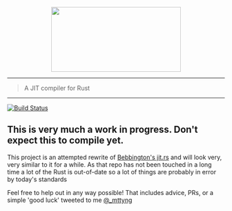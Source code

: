 <p align="center"><img src="https://mttyng.nyc3.digitaloceanspaces.com/red_lejit.png" height="150" width="300" /></p>

___

> A JIT compiler for Rust

___

[![Build Status](https://travis-ci.org/someguynamedmatt/lejit.svg?branch=master)](https://travis-ci.org/someguynamedmatt/lejit)


## This is very much a work in progress. Don't expect this to compile yet.

This project is an attempted rewrite of [Bebbington's jit.rs](https://github.com/TomBebbington/jit.rs) and will look very, very similar to it for a while. As that repo has not been touched in a long time a lot of the Rust is out-of-date so a lot of things are probably in error by today's standards

Feel free to help out in any way possible! That includes advice, PRs, or a simple 'good luck' tweeted to me [@_mttyng](https://twitter.com/_mttyng)
